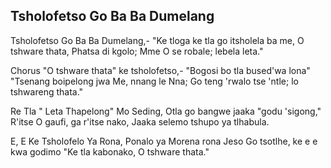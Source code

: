 ## Tsholofetso Go Ba Ba Dumelang

Tsholofetso Go Ba Ba Dumelang,-
"Ke tloga ke tla go itsholela ba me,
O tshware thata, Phatsa di kgolo;
Mme O se robale; lebela leta."

Chorus
"O tshware thata" ke tsholofetso,-
"Bogosi bo tla bused'wa lona"
"Tsenang boipelong jwa Me, nnang le Nna;
Go teng 'rwalo tse 'ntle; lo tshwareng thata."

Re Tla " Leta Thapelong" Mo Seding,
Otla go bangwe jaaka "godu 'sigong,"
R'itse O gaufi, ga r'itse nako,
Jaaka selemo tshupo ya tlhabula.

E, E Ke Tsholofelo Ya Rona,
Ponalo ya Morena rona Jeso
Go tsotlhe, ke e e kwa godimo
"Ke tla kabonako, O tshware thata."

